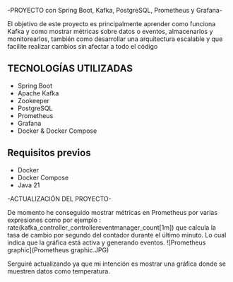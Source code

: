 -PROYECTO con Spring Boot, Kafka, PostgreSQL, Prometheus y Grafana-

El objetivo de este proyecto es principalmente aprender como funciona Kafka y como mostrar métricas sobre datos o eventos, almacenarlos y monitorearlos, también como desarrollar una arquitectura escalable y que facilite realizar cambios sin afectar a todo el código

## TECNOLOGÍAS UTILIZADAS

- Spring Boot 
- Apache Kafka 
- Zookeeper 
- PostgreSQL 
- Prometheus 
- Grafana 
- Docker & Docker Compose 

## Requisitos previos

- Docker
- Docker Compose
- Java 21

-ACTUALIZACIÓN DEL PROYECTO-

De momento he conseguido mostrar métricas en Prometheus por varias expresiones como por ejemplo : rate(kafka_controller_controllereventmanager_count[1m])
que calcula la tasa de cambio por segundo del contador durante el último minuto. Lo cual indica que la gráfica está activa y generando eventos.
![Prometheus graphic](Prometheus graphic.JPG)

Serguiré actualizando ya que mi intención es mostrar una gráfica donde se muestren datos como temperatura.




